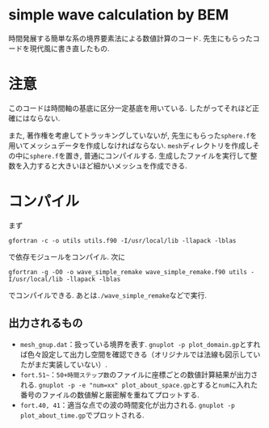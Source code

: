 # simple wave calculation by BEM
時間発展する簡単な系の境界要素法による数値計算のコード.
先生にもらったコードを現代風に書き直したもの.

# 注意
このコードは時間軸の基底に区分一定基底を用いている. したがってそれほど正確にはならない.

また, 著作権を考慮してトラッキングしていないが, 先生にもらった`sphere.f`を用いてメッシュデータを作成しなければならない.
`mesh`ディレクトリを作成しその中に`sphere.f`を置き, 普通にコンパイルする. 生成したファイルを実行して整数を入力すると大きいほど細かいメッシュを作成できる.

# コンパイル
まず
```shell
gfortran -c -o utils utils.f90 -I/usr/local/lib -llapack -lblas
```

で依存モジュールをコンパイル. 次に
```shell
gfortran -g -O0 -o wave_simple_remake wave_simple_remake.f90 utils -I/usr/local/lib -llapack -lblas
```

でコンパイルできる. あとは`./wave_simple_remake`などで実行.

## 出力されるもの
* `mesh_gnup.dat`：扱っている境界を表す. `gnuplot -p plot_domain.gp`とすれば色々設定して出力し空間を確認できる（オリジナルでは法線も図示していたがまだ実装していない）.
* `fort.51~`：`50+時間ステップ数`のファイルに座標ごとの数値計算結果が出力される. `gnuplot -p -e "num=xx" plot_about_space.gp`とすると`num`に入れた番号のファイルの数値解と厳密解を重ねてプロットする.
* `fort.40, 41`：適当な点での波の時間変化が出力される. `gnuplot -p plot_about_time.gp`でプロットされる.
